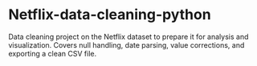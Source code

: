 # Netflix-data-cleaning-python
Data cleaning project on the Netflix dataset to prepare it for analysis and visualization. Covers null handling, date parsing, value corrections, and exporting a clean CSV file.
